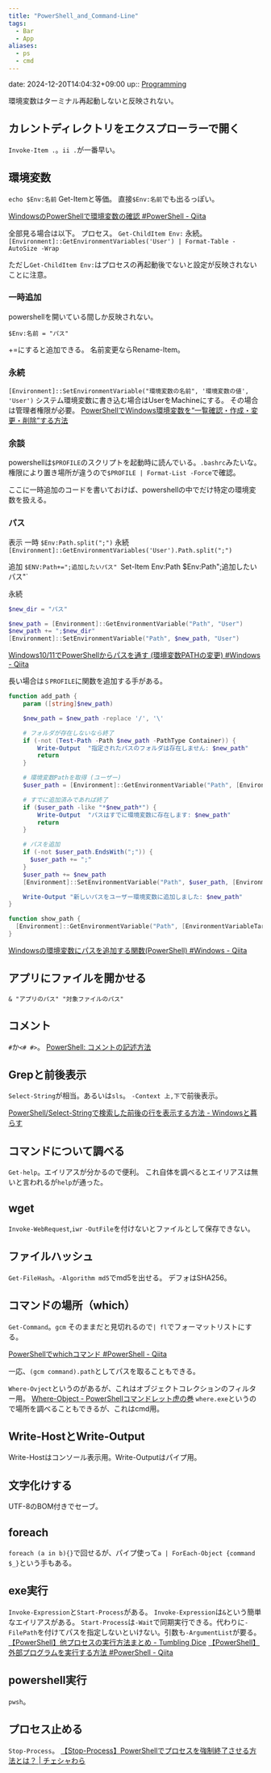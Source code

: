 ```yaml
---
title: "PowerShell_and_Command-Line"
tags:
  - Bar
  - App
aliases:
  - ps
  - cmd
---
```


date: 2024-12-20T14:04:32+09:00
up:: [Programming](../Program/Programming.md)


環境変数はターミナル再起動しないと反映されない。

## カレントディレクトリをエクスプローラーで開く
`Invoke-Item .`。`ii .`が一番早い。

## 環境変数
`echo $Env:名前`
Get-Itemと等価。
直接`$Env:名前`でも出るっぽい。

[WindowsのPowerShellで環境変数の確認 #PowerShell - Qiita](https://qiita.com/zabu/items/85b01ec14e697cb2ff35)

全部見る場合は以下。
プロセス。
`Get-ChildItem Env:`
永続。
`[Environment]::GetEnvironmentVariables('User') | Format-Table -AutoSize -Wrap`

ただし`Get-ChildItem Env:`はプロセスの再起動後でないと設定が反映されないことに注意。


### 一時追加
powershellを開いている間しか反映されない。

`$Env:名前 = "パス"`

+=にすると追加できる。
名前変更ならRename-Item。

### 永続
`[Environment]::SetEnvironmentVariable("環境変数の名前", '環境変数の値', 'User')`
システム環境変数に書き込む場合はUserをMachineにする。
その場合は管理者権限が必要。
[PowerShellでWindows環境変数を“一覧確認・作成・変更・削除”する方法](https://zenn.dev/haretokidoki/articles/e2a6c521035d94)

### 余談
powershellは`$PROFILE`のスクリプトを起動時に読んでいる。`.bashrc`みたいな。
権限により置き場所が違うので`$PROFILE | Format-List -Force`で確認。

ここに一時追加のコードを書いておけば、powershellの中でだけ特定の環境変数を扱える。

### パス
表示
一時
`$Env:Path.split(";")`
永続
`[Environment]::GetEnvironmentVariables('User').Path.split(";")`

追加
`$ENV:Path+=";追加したいパス"
`Set-Item Env:Path $Env:Path";追加したいパス"`

永続
```powershell
$new_dir = "パス"

$new_path = [Environment]::GetEnvironmentVariable("Path", "User")
$new_path += ";$new_dir"
[Environment]::SetEnvironmentVariable("Path", $new_path, "User")
```

[Windows10/11でPowerShellからパスを通す (環境変数PATHの変更) #Windows - Qiita](https://qiita.com/zakuroishikuro/items/754e44e4b59580ca451d)

長い場合は`＄PROFILE`に関数を追加する手がある。

```powershell
function add_path {
    param ([string]$new_path)

    $new_path = $new_path -replace '/', '\'

    # フォルダが存在しないなら終了
    if (-not (Test-Path -Path $new_path -PathType Container)) {
        Write-Output  "指定されたパスのフォルダは存在しません: $new_path"
        return
    }

    # 環境変数Pathを取得 (ユーザー)
    $user_path = [Environment]::GetEnvironmentVariable("Path", [EnvironmentVariableTarget]::User)

    # すでに追加済みであれば終了
    if ($user_path -like "*$new_path*") {
        Write-Output  "パスはすでに環境変数に存在します: $new_path"
        return
    }

    # パスを追加
    if (-not $user_path.EndsWith(";")) {
      $user_path += ";"
    }
    $user_path += $new_path
    [Environment]::SetEnvironmentVariable("Path", $user_path, [EnvironmentVariableTarget]::User)

    Write-Output "新しいパスをユーザー環境変数に追加しました: $new_path"
}

function show_path {
  [Environment]::GetEnvironmentVariable("Path", [EnvironmentVariableTarget]::User).Split(";")
}

```


[Windowsの環境変数にパスを追加する関数(PowerShell) #Windows - Qiita](https://qiita.com/zakuroishikuro/items/291d10fb87565e0e0e10)

## アプリにファイルを開かせる
`& "アプリのパス" "対象ファイルのパス"`

## コメント
`#`か`<# #>`。
[PowerShell: コメントの記述方法](https://step-learn.com/article/powershell/001-comment.html)

## Grepと前後表示
`Select-String`が相当。あるいは`sls`。
`-Context 上,下`で前後表示。

[PowerShell/Select-Stringで検索した前後の行を表示する方法 - Windowsと暮らす](https://win.just4fun.biz/?PowerShell/Select-Stringで検索した前後の行を表示する方法)

## コマンドについて調べる
`Get-help`。エイリアスが分かるので便利。
これ自体を調べるとエイリアスは無いと言われるが`help`が通った。

## wget
`Invoke-WebRequest`,`iwr`
`-OutFile`を付けないとファイルとして保存できない。

## ファイルハッシュ
`Get-FileHash`。`-Algorithm md5`でmd5を出せる。
デフォはSHA256。

## コマンドの場所（which）
`Get-Command`。`gcm`
そのままだと見切れるので`| fl`でフォーマットリストにする。

[PowerShellでwhichコマンド #PowerShell - Qiita](https://qiita.com/Hiraku/items/e42bc5756157949a9742)

一応、`(gcm command).path`としてパスを取ることもできる。

`Where-Ovject`というのがあるが、これはオブジェクトコレクションのフィルター用。
[Where-Object - PowerShellコマンドレット虎の巻](https://powershell.command-ref.com/cmdlet-where-object.html)
`where.exe`というので場所を調べることもできるが、これはcmd用。


## Write-HostとWrite-Output
Write-Hostはコンソール表示用。Write-Outputはパイプ用。

## 文字化けする
UTF-8のBOM付きでセーブ。

## foreach
`foreach (a in b){}`で回せるが、パイプ使って`a | ForEach-Object {command $_}`という手もある。

## exe実行
`Invoke-Expression`と`Start-Process`がある。
`Invoke-Expression`は`&`という簡単なエイリアスがある。
`Start-Process`は`-Wait`で同期実行できる。代わりに`-FilePath`を付けてパスを指定しないといけない。引数も`-ArgumentList`が要る。
[【PowerShell】他プロセスの実行方法まとめ - Tumbling Dice](https://outofmem.hatenablog.com/entry/2015/07/12/161527)
[【PowerShell】外部プログラムを実行する方法 #PowerShell - Qiita](https://qiita.com/nkojima/items/2a0d588782530cbf6669)

## powershell実行
`pwsh`。

## プロセス止める
`Stop-Process`。
[【Stop-Process】PowerShellでプロセスを強制終了させる方法とは？ | チェシャわら](https://cheshire-wara.com/powershell/ps-cmdlets/system-service/stop-process/)